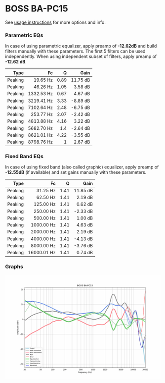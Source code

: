 # BOSS BA-PC15
See [usage instructions](https://github.com/jaakkopasanen/AutoEq#usage) for more options and info.

### Parametric EQs
In case of using parametric equalizer, apply preamp of **-12.62dB** and build filters manually
with these parameters. The first 5 filters can be used independently.
When using independent subset of filters, apply preamp of **-12.62 dB**.

| Type    | Fc         |    Q | Gain     |
|--------:|-----------:|-----:|---------:|
| Peaking | 19.65 Hz   | 0.89 | 11.75 dB |
| Peaking | 46.26 Hz   | 1.05 | 3.58 dB  |
| Peaking | 1332.53 Hz | 0.67 | 4.67 dB  |
| Peaking | 3219.41 Hz | 3.33 | -8.89 dB |
| Peaking | 7102.64 Hz | 2.48 | -6.75 dB |
| Peaking | 253.77 Hz  | 2.07 | -2.42 dB |
| Peaking | 4813.88 Hz | 4.16 | 3.22 dB  |
| Peaking | 5682.70 Hz | 1.4  | -2.64 dB |
| Peaking | 8621.01 Hz | 4.22 | -3.55 dB |
| Peaking | 8798.76 Hz | 1    | 2.67 dB  |

### Fixed Band EQs
In case of using fixed band (also called graphic) equalizer, apply preamp of **-12.55dB**
(if available) and set gains manually with these parameters.

| Type    | Fc          |    Q | Gain     |
|--------:|------------:|-----:|---------:|
| Peaking | 31.25 Hz    | 1.41 | 11.85 dB |
| Peaking | 62.50 Hz    | 1.41 | 2.19 dB  |
| Peaking | 125.00 Hz   | 1.41 | 0.62 dB  |
| Peaking | 250.00 Hz   | 1.41 | -2.33 dB |
| Peaking | 500.00 Hz   | 1.41 | 1.00 dB  |
| Peaking | 1000.00 Hz  | 1.41 | 4.63 dB  |
| Peaking | 2000.00 Hz  | 1.41 | 2.19 dB  |
| Peaking | 4000.00 Hz  | 1.41 | -4.13 dB |
| Peaking | 8000.00 Hz  | 1.41 | -3.76 dB |
| Peaking | 16000.01 Hz | 1.41 | 0.74 dB  |

### Graphs
![](./BOSS%20BA-PC15.png)